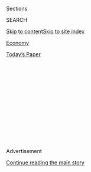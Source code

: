 <div id="app">

<div>

<div>

<div>

<div class="NYTAppHideMasthead css-1q2w90k e1suatyy0">

<div class="section css-ui9rw0 e1suatyy2">

<div class="css-eph4ug er09x8g0">

<div class="css-6n7j50">

</div>

<span class="css-1dv1kvn">Sections</span>

<div class="css-10488qs">

<span class="css-1dv1kvn">SEARCH</span>

</div>

[Skip to content](#site-content)[Skip to site
index](#site-index)

</div>

<div id="masthead-section-label" class="css-1wr3we4 eaxe0e00">

[Economy](https://www.nytimes3xbfgragh.onion/section/business/economy)

</div>

<div class="css-10698na e1huz5gh0">

</div>

</div>

<div id="masthead-bar-one" class="section hasLinks css-15hmgas e1csuq9d3">

<div class="css-uqyvli e1csuq9d0">

</div>

<div class="css-1uqjmks e1csuq9d1">

</div>

<div class="css-9e9ivx">

[](https://myaccount.nytimes3xbfgragh.onion/auth/login?response_type=cookie&client_id=vi)

</div>

<div class="css-1bvtpon e1csuq9d2">

[Today’s
Paper](https://www.nytimes3xbfgragh.onion/section/todayspaper)

</div>

</div>

</div>

</div>

<div data-aria-hidden="false">

<div id="site-content" data-role="main">

<div>

<div class="css-1aor85t" style="opacity:0.000000001;z-index:-1;visibility:hidden">

<div class="css-1hqnpie">

<div class="css-epjblv">

<span class="css-17xtcya">[Economy](/section/business/economy)</span><span class="css-x15j1o">|</span><span class="css-fwqvlz">Fed
Chair Sets Stage for Longer Periods of Lower
Rates</span>

</div>

<div class="css-k008qs">

<div class="css-1iwv8en">

<span class="css-18z7m18"></span>

<div>

</div>

</div>

<span class="css-1n6z4y">https://nyti.ms/31xk7MS</span>

<div class="css-1705lsu">

<div class="css-4xjgmj">

<div class="css-4skfbu" data-role="toolbar" data-aria-label="Social Media Share buttons, Save button, and Comments Panel with current comment count" data-testid="share-tools">

  - 
  - 
  - 
  - 
    
    <div class="css-6n7j50">
    
    </div>

  - 

</div>

</div>

</div>

</div>

</div>

</div>

<div class="css-13pd83m">

</div>

<div id="top-wrapper" class="css-1sy8kpn">

<div id="top-slug" class="css-l9onyx">

Advertisement

</div>

[Continue reading the main
story](#after-top)

<div class="ad top-wrapper" style="text-align:center;height:100%;display:block;min-height:250px">

<div id="top" class="place-ad" data-position="top" data-size-key="top">

</div>

</div>

<div id="after-top">

</div>

</div>

<div>

<div id="sponsor-wrapper" class="css-1hyfx7x">

<div id="sponsor-slug" class="css-19vbshk">

Supported by

</div>

[Continue reading the main
story](#after-sponsor)

<div id="sponsor" class="ad sponsor-wrapper" style="text-align:center;height:100%;display:block">

</div>

<div id="after-sponsor">

</div>

</div>

<div class="css-186x18t">

</div>

<div class="css-1vkm6nb ehdk2mb0">

# Fed Chair Sets Stage for Longer Periods of Lower Rates

</div>

Jerome H. Powell said the central bank would focus its efforts on
fostering a strong labor market while tolerating higher inflation.

![<span class="css-16f3y1r e13ogyst0">Jerome H. Powell, the Federal
Reserve chair, unveiled a plan aiming to keep unemployment low while
tolerating higher
inflation.</span><span class="css-cch8ym"><span class="css-1dv1kvn">Credit</span><span class="css-cnj6d5 e1z0qqy90" itemprop="copyrightHolder"><span class="css-1ly73wi e1tej78p0">Credit...</span><span>Pool
photo by Bill
O'Leary</span></span></span>](https://static01.graylady3jvrrxbe.onion/images/2020/08/27/business/27vid-dc-fed/27vid-dc-fed-videoSixteenByNine3000.jpg)

<div class="css-18e8msd">

<div class="css-vp77d3 epjyd6m0">

<div class="css-hus3qt ey68jwv0" data-aria-hidden="true">

[![Jeanna
Smialek](https://static01.graylady3jvrrxbe.onion/images/2020/07/03/reader-center/author-jeanna-smialek/author-jeanna-smialek-thumbLarge.png
"Jeanna Smialek")](https://www.nytimes3xbfgragh.onion/by/jeanna-smialek)

</div>

<div class="css-1baulvz">

By [<span class="css-1baulvz last-byline" itemprop="name">Jeanna
Smialek</span>](https://www.nytimes3xbfgragh.onion/by/jeanna-smialek)

</div>

</div>

  - 
    
    <div class="css-ld3wwf e16638kd2">
    
    Aug. 27,
    2020
    
    </div>

  - 
    
    <div class="css-4xjgmj">
    
    <div class="css-d8bdto" data-role="toolbar" data-aria-label="Social Media Share buttons, Save button, and Comments Panel with current comment count" data-testid="share-tools">
    
      - 
      - 
      - 
      - 
        
        <div class="css-6n7j50">
        
        </div>
    
      - 
    
    </div>
    
    </div>

</div>

</div>

<div class="section meteredContent css-1r7ky0e" name="articleBody" itemprop="articleBody">

<div class="css-1fanzo5 StoryBodyCompanionColumn">

<div class="css-53u6y8">

Jerome H. Powell, the chair of the Federal Reserve, announced a major
shift in how the central bank guides the economy, signaling it will make
job growth pre-eminent and will not raise interest rates to guard
against coming inflation just because the
[unemployment](https://www.nytimes3xbfgragh.onion/2020/08/27/business/economy/unemployment-claims.html)
rate is low.

In emphasizing the importance of a strong labor market and saying the
Fed will tolerate slightly faster price gains, Mr. Powell and his
colleagues laid the groundwork for years of low interest rates. That
could translate into long periods of cheap mortgages and business loans
that foster strong demand and a solid job market.

The changes, which Mr. Powell detailed at the Kansas City Fed’s annual
Jackson Hole policy symposium, follow a year-and-a-half long review of
the central bank’s monetary policy strategy. In conjunction with his
remarks, the Fed released an outline of its long-run policy plan.

“Our revised statement emphasizes that maximum employment is a
broad-based and inclusive goal,” Mr. Powell said in the remarks. “This
change reflects our appreciation for the benefits of a strong labor
market, particularly for many in low- and moderate-income communities.”

</div>

</div>

<div class="css-1fanzo5 StoryBodyCompanionColumn">

<div class="css-53u6y8">

Market reaction to Mr. Powell’s announcement was mixed. Investors had
already penciled in years of rock-bottom interest rates and analysts
will be watching for more concrete rate guidance at the Fed’s upcoming
meetings.

Still, Mr. Powell’s announcement could mark a defining moment in his
tenure as chair, which began in early 2018 in the midst of the longest
economic expansion on record and has run straight into the sharpest
downturn since the Great Depression. The Fed raised rates nine times
between 2015 and late 2018, with four of those increases under Mr.
Powell’s watch, as it tried to guard against inflation. Price increases
instead stagnated, making the Fed’s moves seem like overkill and helping
to inspire and inform the policy review.

The central bank is facing major long run challenges as price gains
prove tepid and as interest rates have [slipped
lower](https://www.nytimes3xbfgragh.onion/2020/02/29/business/economy/coronavirus-central-banks-economy.html)
across advanced economies including the United States, leaving Fed
officials with less room to cut borrowing costs and coax higher growth
following recessions. Those slow-burn problems are what prompted Mr.
Powell and his colleagues to revamp their policy framework. At the same
time, the coronavirus pandemic has created a significant short-run
threat, shuttering businesses and costing millions of people their jobs.

Mr. Powell’s announcement codifies a critical change in how the central
bank tries to achieve its twin goals of maximum employment and stable
inflation — one that could inform how the Fed sets monetary policy in
the wake of the pandemic-induced recession.

The Fed had long raised rates as joblessness fell to avoid an economic
overheating that might result in breakaway inflation — the boogeyman
that has haunted monetary policy ever since price gains hit double-digit
levels in the 1970s. But the Fed’s updated framework recognizes that too
low inflation is now the problem, rather than too high.

</div>

</div>

<div class="css-1fanzo5 StoryBodyCompanionColumn">

<div class="css-53u6y8">

“It seems like a pretty subtle shift to most normal human beings,” said
Janet L. Yellen, the former Fed Chair. But “most of the Fed’s history
has revolved around keeping inflation under control. This really does
reflect a decisive recognition that we're in a very different
environment.”

</div>

</div>

<div style="max-width:100%;margin:0 auto">

<div class="css-17dprlf" data-id="100000007311049" data-slug="27dc-fed-rates" style="max-width:600px">

</div>

</div>

<div class="css-1fanzo5 StoryBodyCompanionColumn">

<div class="css-53u6y8">

[*\[Read more about how the Fed’s view on inflation has been
shifting.\]*](https://www.nytimes3xbfgragh.onion/2019/11/01/business/economy/federal-reserve-inflation.html)

The Fed’s revised statement says that its policies will be informed by
“shortfalls” of employment from its maximum level, rather than by
“deviations” — suggesting that the central bank is no longer planning
to raise rates to cool off the economy simply because unemployment has
dipped to low levels.

The central bank is also formally shifting its inflation approach,
aiming to average 2 percent inflation over time, rather than as an
absolute goal. In doing so, the Fed is trying to convince the public and
investors that it will allow prices to rise a little bit faster. If
[public inflation expectations
slip](https://www.nytimes3xbfgragh.onion/2019/11/01/business/economy/federal-reserve-inflation.html),
it can lock in slow increases. Those feed directly into the level of
interest rates, and leave the central bank with even less room to cut
them during times of crisis.

“If inflation expectations fall below our 2 percent objective, interest
rates would decline in tandem,” Mr. Powell said. “In turn, we would have
less scope to cut interest rates to boost employment during an economic
downturn.”

</div>

</div>

<div style="max-width:100%;margin:0 auto">

<div class="css-17dprlf" data-id="100000007310922" data-slug="27dc-fed-inflation" style="max-width:600px">

</div>

</div>

<div class="css-1fanzo5 StoryBodyCompanionColumn">

<div class="css-53u6y8">

Higher inflation may seem like an odd goal to anyone who buys milk or
pays rent, but excessively weak price gains can actually have damaging
effects on the economy. A circle of stagnation has played out in
countries including Japan, in which lower price gains leave less room to
cut rates, limiting policymakers’ ability to stimulate the economy and
resurrect inflation.

</div>

</div>

<div class="css-1fanzo5 StoryBodyCompanionColumn">

<div class="css-53u6y8">

“We are certainly mindful that higher prices for essential items, such
as food, gasoline, and shelter, add to the burdens faced by many
families, especially those struggling with lost jobs and incomes,” Mr.
Powell said. “However, inflation that is persistently too low can pose
serious risks to the economy.”

In a question-and-answer session after the speech, Mr. Powell said the
Fed was “talking about inflation moving moderately.”

If the Fed can achieve slightly higher price gains, it will translate
into more room for future rate cuts — and buying that extra headroom is
a crucial goal in 2020. Long-running economic changes, such as an aging
population with different saving habits and weaker productivity gains,
have weighed on the interest rate setting that neither stokes nor slows
the economy. That has left the central bank with less recession-fighting
wiggle room.

Still, Mr. Powell pointed out that he and his colleagues “are not tying
ourselves to a particular mathematical formula that defines the
average.”

Some economists questioned whether the Fed will actually manage to
achieve its new inflation target.

“The Fed is announcing this policy framework in part to push up
inflation expectations,” said Seth Carpenter, a former Fed research
official now at UBS. “In practice, however, getting above 2 percent is a
long way off.”

Many of the changes the Fed announced Thursday formalize an approach it
has edged toward over the past decade. The Fed was patient in beginning
to lift interest rates following the recession from 2007 to 2009, even
as unemployment fell.

</div>

</div>

<div class="css-1fanzo5 StoryBodyCompanionColumn">

<div class="css-53u6y8">

When it did start to raise borrowing costs in late 2015, under Ms.
Yellen, it did so slowly.

Under Mr. Powell’s leadership, the Fed has increasingly emphasized the
benefits of that strong labor market, which [pulled long-sidelined
workers](https://www.nytimes3xbfgragh.onion/2020/02/07/business/black-unemployment-wages.html)
into jobs and helped to foster strong wage growth for those who earn the
least.

Ms. Yellen, who has long argued that a strong labor market could boost
marginalized groups, said the Fed’s shift is “great” and “a recognition
that tight labor markets are beneficial.”

The long-run document promises that the central bank will continue to
hold reviews, roughly every five years, and will [continue to consult
the
public](https://www.nytimes3xbfgragh.onion/2020/08/26/business/economy/fed-meeting-powell.html)
as it has done over the past year through its “Fed Listens” events.

“Public faith in large institutions around the world is under pressure,”
Mr. Powell said in a question-and-answer session following his speech.
“Institutions like the Fed have to aggressively seek transparency and
accountability to preserve our democratic legitimacy.”

The Fed also explicitly noted in its statement that financial stability
ranks among its key goals. In recent decades, expansions have ended when
asset price bubbles — like the mid-2000s housing boom — got out of
control, rather than at the hands of too-high inflation.

“Sustainably achieving maximum employment and price stability depends on
a stable financial system,” the Fed said in its statement. “Therefore,
the committee’s policy decisions reflect its longer-run goals, its
medium-term outlook, and its assessments of the balance of risks,
including risks to the financial system that could impede the attainment
of the committee’s goals.”

Mr. Powell’s remarks, and the Fed’s shift, are set against an unhappy
backdrop that has highlighted the central bank’s limits.

</div>

</div>

<div class="css-1fanzo5 StoryBodyCompanionColumn">

<div class="css-53u6y8">

Fed officials have taken action to support the economy as the
pandemic-induced downturn drags on — cutting interest rates to
near-zero, buying government-backed bonds in vast sums, and rolling out
emergency lending programs. Still, more than one [million people
filed](https://slack-redir.net/link?url=https%3A%2F%2Fwww.nytimes3xbfgragh.onion%2Flive%2F2020%2F08%2F27%2Fbusiness%2Fstock-market-today-coronavirus)
initial state jobless claims last week, data released Thursday morning
showed.

The Fed has repeatedly emphasized that a strong job market and economy
is an imperative goal, but that Congress will need to help achieve it.

“It is hard to overstate the benefits of sustaining a strong labor
market, a key national goal that will require a range of policies in
addition to supportive monetary policy,” Mr. Powell said.

He added that there was a strong economy under the surface of the
ongoing weakness.

“We will get through this period, maybe with some starts and stops,” he
said. Still, “we’re looking at a long tail” as people who work in
industries heavily impacted, like travel and service, struggle to find
new work in a process that could take years.

“We need to support them,” Mr. Powell said.

</div>

</div>

</div>

<div>

</div>

<div>

</div>

<div>

</div>

<div>

<div id="bottom-wrapper" class="css-1ede5it">

<div id="bottom-slug" class="css-l9onyx">

Advertisement

</div>

[Continue reading the main
story](#after-bottom)

<div id="bottom" class="ad bottom-wrapper" style="text-align:center;height:100%;display:block;min-height:90px">

</div>

<div id="after-bottom">

</div>

</div>

</div>

</div>

</div>

## Site Index

<div>

</div>

## Site Information Navigation

  - [© <span>2020</span> <span>The New York Times
    Company</span>](https://help.nytimes3xbfgragh.onion/hc/en-us/articles/115014792127-Copyright-notice)

<!-- end list -->

  - [NYTCo](https://www.nytco.com/)
  - [Contact
    Us](https://help.nytimes3xbfgragh.onion/hc/en-us/articles/115015385887-Contact-Us)
  - [Work with us](https://www.nytco.com/careers/)
  - [Advertise](https://nytmediakit.com/)
  - [T Brand Studio](http://www.tbrandstudio.com/)
  - [Your Ad
    Choices](https://www.nytimes3xbfgragh.onion/privacy/cookie-policy#how-do-i-manage-trackers)
  - [Privacy](https://www.nytimes3xbfgragh.onion/privacy)
  - [Terms of
    Service](https://help.nytimes3xbfgragh.onion/hc/en-us/articles/115014893428-Terms-of-service)
  - [Terms of
    Sale](https://help.nytimes3xbfgragh.onion/hc/en-us/articles/115014893968-Terms-of-sale)
  - [Site
    Map](https://spiderbites.nytimes3xbfgragh.onion)
  - [Help](https://help.nytimes3xbfgragh.onion/hc/en-us)
  - [Subscriptions](https://www.nytimes3xbfgragh.onion/subscription?campaignId=37WXW)

</div>

</div>

</div>

</div>
